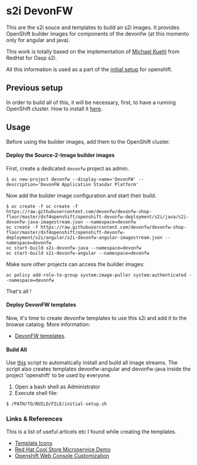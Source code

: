 # s2i DevonFW

This are the s2i souce and templates to build an s2i images. It provides OpenShift builder images for components of the devonfw (at this momento only for angular and java).

This work is totally based on the implementation of  [Michael Kuehl](https://github.com/Mickuehl) from RedHat for Oasp s2i.

All this information is used as a part of the [initial setup](./../../openshift-cluster-setup/initial-setup) for openshift.

<!--
## Overview

To build the OASP components, OpenShift's [Source-to-Image](https://github.com/openshift/source-to-image) (S2I) functionallity is used. 

Currently there are builder images for

* OASP4J (Java)
* OASP4JS (JavaScript)

In order to get started, additional templates to deploy the [OASP 'My Thai Star'](https://github.com/oasp/my-thai-star) reference application are provided.
-->
## Previous setup

In order to build all of this, it will be necessary, first, to have a running OpenShift cluster. How to install it [here](./../../openshift-cluster-setup/install).

## Usage

Before using the builder images, add them to the OpenShift cluster.

#### Deploy the Source-2-Image builder images

First, create a dedicated `devonfw` project as admin.

    $ oc new-project devonfw --display-name='DevonFW' --description='DevonFW Application Standar Platform'

Now add the builder image configuration and start their build.

    $ oc create -f oc create -f https://raw.githubusercontent.com/devonfw/devonfw-shop-floor/master/dsf4openshift/openshift-devonfw-deployment/s2i/java/s2i-devonfw-java-imagestream.json --namespace=devonfw
    oc create -f https://raw.githubusercontent.com/devonfw/devonfw-shop-floor/master/dsf4openshift/openshift-devonfw-deployment/s2i/angular/s2i-devonfw-angular-imagestream.json --namespace=devonfw
    oc start-build s2i-devonfw-java --namespace=devonfw
    oc start-build s2i-devonfw-angular --namespace=devonfw
    
Make sure other projects can access the builder images:

    oc policy add-role-to-group system:image-puller system:authenticated --namespace=devonfw

That's all !

#### Deploy DevonFW templates

Now, it's time to create devonfw templates to use this s2i and add it to the browse catalog. More information:
- [DevonFW templates](./../templates).

#### Build All

Use [this](https://raw.githubusercontent.com/devonfw/devonfw-shop-floor/master/dsf4openshift/openshift-cluster-setup/initial-setup/initial-setup.sh) script to automatically install and build all image streams. The script also creates templates devonfw-angular and devonfw-java inside the project 'openshift' to be used by everyone.

1. Open a bash shell as Administrator
2. Execute shell file: 

`$ /PATH/TO/BUILD/FILE/initial-setup.sh`

### Links & References

This is a list of useful articels etc I found while creating the templates.

* [Template Icons](https://github.com/openshift/openshift-docs/issues/1329)
* [Red Hat Cool Store Microservice Demo](https://github.com/jbossdemocentral/coolstore-microservice)
* [Openshift Web Console Customization](https://docs.openshift.com/container-platform/latest/install_config/web_console_customization.html)